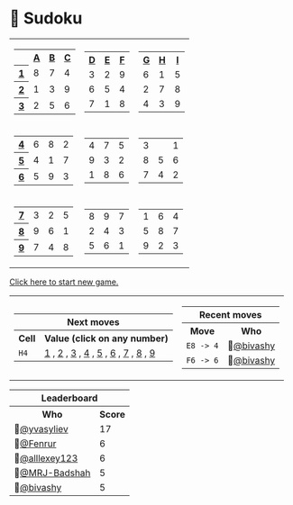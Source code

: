 <h1>📝 Sudoku</h1>
<table class="grid">
    <tr>
        <td>
            <table class="subgrid0">
                <tr>
                    <th></th>
                    <th>
                        <a href="#">A</a>
                    </th>
                    <th>
                        <a href="#">B</a>
                    </th>
                    <th>
                        <a href="#">C</a>
                    </th>
                </tr>
                <tr class="0">
                    <th>
                        <a href="#">1</a>
                    </th>
                    <td class="0">8</td>
                    <td class="1">7</td>
                    <td class="2">4</td>
                </tr>
                <tr class="1">
                    <th>
                        <a href="#">2</a>
                    </th>
                    <td class="0">1</td>
                    <td class="1">3</td>
                    <td class="2">9</td>
                </tr>
                <tr class="2">
                    <th>
                        <a href="#">3</a>
                    </th>
                    <td class="0">2</td>
                    <td class="1">5</td>
                    <td class="2">6</td>
                </tr>
            </table>
        </td>
        <td>
            <table class="subgrid1">
                <tr>
                    <th>
                        <a href="#">D</a>
                    </th>
                    <th>
                        <a href="#">E</a>
                    </th>
                    <th>
                        <a href="#">F</a>
                    </th>
                </tr>
                <tr class="0">
                    <td class="3">3</td>
                    <td class="4">2</td>
                    <td class="5">9</td>
                </tr>
                <tr class="1">
                    <td class="3">6</td>
                    <td class="4">5</td>
                    <td class="5">4</td>
                </tr>
                <tr class="2">
                    <td class="3">7</td>
                    <td class="4">1</td>
                    <td class="5">8</td>
                </tr>
            </table>
        </td>
        <td>
            <table class="subgrid2">
                <tr>
                    <th>
                        <a href="#">G</a>
                    </th>
                    <th>
                        <a href="#">H</a>
                    </th>
                    <th>
                        <a href="#">I</a>
                    </th>
                </tr>
                <tr class="0">
                    <td class="6">6</td>
                    <td class="7">1</td>
                    <td class="8">5</td>
                </tr>
                <tr class="1">
                    <td class="6">2</td>
                    <td class="7">7</td>
                    <td class="8">8</td>
                </tr>
                <tr class="2">
                    <td class="6">4</td>
                    <td class="7">3</td>
                    <td class="8">9</td>
                </tr>
            </table>
        </td>
    </tr>
    <tr>
        <td>
            <table class="subgrid3">
                <tr class="3">
                    <th>
                        <a href="#">4</a>
                    </th>
                    <td class="0">6</td>
                    <td class="1">8</td>
                    <td class="2">2</td>
                </tr>
                <tr class="4">
                    <th>
                        <a href="#">5</a>
                    </th>
                    <td class="0">4</td>
                    <td class="1">1</td>
                    <td class="2">7</td>
                </tr>
                <tr class="5">
                    <th>
                        <a href="#">6</a>
                    </th>
                    <td class="0">5</td>
                    <td class="1">9</td>
                    <td class="2">3</td>
                </tr>
            </table>
        </td>
        <td>
            <table class="subgrid4">
                <tr class="3">
                    <td class="3">4</td>
                    <td class="4">7</td>
                    <td class="5">5</td>
                </tr>
                <tr class="4">
                    <td class="3">9</td>
                    <td class="4">3</td>
                    <td class="5">2</td>
                </tr>
                <tr class="5">
                    <td class="3">1</td>
                    <td class="4">8</td>
                    <td class="5">6</td>
                </tr>
            </table>
        </td>
        <td>
            <table class="subgrid5">
                <tr class="3">
                    <td class="6">3</td>
                    <td class="7"></td>
                    <td class="8">1</td>
                </tr>
                <tr class="4">
                    <td class="6">8</td>
                    <td class="7">5</td>
                    <td class="8">6</td>
                </tr>
                <tr class="5">
                    <td class="6">7</td>
                    <td class="7">4</td>
                    <td class="8">2</td>
                </tr>
            </table>
        </td>
    </tr>
    <tr>
        <td>
            <table class="subgrid6">
                <tr class="6">
                    <th>
                        <a href="#">7</a>
                    </th>
                    <td class="0">3</td>
                    <td class="1">2</td>
                    <td class="2">5</td>
                </tr>
                <tr class="7">
                    <th>
                        <a href="#">8</a>
                    </th>
                    <td class="0">9</td>
                    <td class="1">6</td>
                    <td class="2">1</td>
                </tr>
                <tr class="8">
                    <th>
                        <a href="#">9</a>
                    </th>
                    <td class="0">7</td>
                    <td class="1">4</td>
                    <td class="2">8</td>
                </tr>
            </table>
        </td>
        <td>
            <table class="subgrid7">
                <tr class="6">
                    <td class="3">8</td>
                    <td class="4">9</td>
                    <td class="5">7</td>
                </tr>
                <tr class="7">
                    <td class="3">2</td>
                    <td class="4">4</td>
                    <td class="5">3</td>
                </tr>
                <tr class="8">
                    <td class="3">5</td>
                    <td class="4">6</td>
                    <td class="5">1</td>
                </tr>
            </table>
        </td>
        <td>
            <table class="subgrid8">
                <tr class="6">
                    <td class="6">1</td>
                    <td class="7">6</td>
                    <td class="8">4</td>
                </tr>
                <tr class="7">
                    <td class="6">5</td>
                    <td class="7">8</td>
                    <td class="8">7</td>
                </tr>
                <tr class="8">
                    <td class="6">9</td>
                    <td class="7">2</td>
                    <td class="8">3</td>
                </tr>
            </table>
        </td>
    </tr>
</table>
<p><a href="https://github.com/yvasyliev/github-actions-check/issues/new?title=new&amp;body=Just%20push%20&#39;Submit%20new%20issue&#39;.%20You%20don&#39;t%20need%20to%20do%20anything%20else.">Click here to start new game.</a></p>
<table>
    <tr>
        <td>
            <table class="nextMoves">
    <tr>
        <th colspan="2">Next moves</th>
    </tr>
    <tr>
        <th>Cell</th>
        <th>Value (click on any number)</th>
    </tr>
    <tr>
        <td><code>H4</code></td>
        <td>
            <span>
                <a href="https://github.com/yvasyliev/github-actions-check/issues/new?title=fill%20H4%201&amp;body=Just%20push%20&#39;Submit%20new%20issue&#39;.%20You%20don&#39;t%20need%20to%20do%20anything%20else."
                >1</a><span> , </span>
            </span><span>
                <a href="https://github.com/yvasyliev/github-actions-check/issues/new?title=fill%20H4%202&amp;body=Just%20push%20&#39;Submit%20new%20issue&#39;.%20You%20don&#39;t%20need%20to%20do%20anything%20else."
                >2</a><span> , </span>
            </span><span>
                <a href="https://github.com/yvasyliev/github-actions-check/issues/new?title=fill%20H4%203&amp;body=Just%20push%20&#39;Submit%20new%20issue&#39;.%20You%20don&#39;t%20need%20to%20do%20anything%20else."
                >3</a><span> , </span>
            </span><span>
                <a href="https://github.com/yvasyliev/github-actions-check/issues/new?title=fill%20H4%204&amp;body=Just%20push%20&#39;Submit%20new%20issue&#39;.%20You%20don&#39;t%20need%20to%20do%20anything%20else."
                >4</a><span> , </span>
            </span><span>
                <a href="https://github.com/yvasyliev/github-actions-check/issues/new?title=fill%20H4%205&amp;body=Just%20push%20&#39;Submit%20new%20issue&#39;.%20You%20don&#39;t%20need%20to%20do%20anything%20else."
                >5</a><span> , </span>
            </span><span>
                <a href="https://github.com/yvasyliev/github-actions-check/issues/new?title=fill%20H4%206&amp;body=Just%20push%20&#39;Submit%20new%20issue&#39;.%20You%20don&#39;t%20need%20to%20do%20anything%20else."
                >6</a><span> , </span>
            </span><span>
                <a href="https://github.com/yvasyliev/github-actions-check/issues/new?title=fill%20H4%207&amp;body=Just%20push%20&#39;Submit%20new%20issue&#39;.%20You%20don&#39;t%20need%20to%20do%20anything%20else."
                >7</a><span> , </span>
            </span><span>
                <a href="https://github.com/yvasyliev/github-actions-check/issues/new?title=fill%20H4%208&amp;body=Just%20push%20&#39;Submit%20new%20issue&#39;.%20You%20don&#39;t%20need%20to%20do%20anything%20else."
                >8</a><span> , </span>
            </span><span>
                <a href="https://github.com/yvasyliev/github-actions-check/issues/new?title=fill%20H4%209&amp;body=Just%20push%20&#39;Submit%20new%20issue&#39;.%20You%20don&#39;t%20need%20to%20do%20anything%20else."
                >9</a>
            </span>
        </td>
    </tr>
</table>
        </td>
        <td>
            <table class="recentMoves">
    <tr>
        <th colspan="2">Recent moves</th>
    </tr>
    <tr>
        <th>Move</th>
        <th>Who</th>
    </tr>
    <tr class="move">
        <td><code class="cell">E8 -&gt; 4</code>
        </td>
        <td>👤<a class="who"
                href="https://github.com/bivashy">@bivashy</a></td>
    </tr>
    <tr class="move">
        <td><code class="cell">F6 -&gt; 6</code>
        </td>
        <td>👤<a class="who"
                href="https://github.com/bivashy">@bivashy</a></td>
    </tr>
</table>
        </td>
    </tr>
</table>
<table class="leaderboard">
    <tr>
        <th colspan="2">Leaderboard</th>
    </tr>
    <tr>
        <th>Who</th>
        <th>Score</th>
    </tr>
    <tr class="record">
        <td>👤<a class="who"
                href="https://github.com/yvasyliev">@yvasyliev</a></td>
        <td class="score">17</td>
    </tr>
    <tr class="record">
        <td>👤<a class="who"
                href="https://github.com/Fenrur">@Fenrur</a></td>
        <td class="score">6</td>
    </tr>
    <tr class="record">
        <td>👤<a class="who"
                href="https://github.com/alllexey123">@alllexey123</a></td>
        <td class="score">6</td>
    </tr>
    <tr class="record">
        <td>👤<a class="who"
                href="https://github.com/MRJ-Badshah">@MRJ-Badshah</a></td>
        <td class="score">5</td>
    </tr>
    <tr class="record">
        <td>👤<a class="who"
                href="https://github.com/bivashy">@bivashy</a></td>
        <td class="score">5</td>
    </tr>
</table>